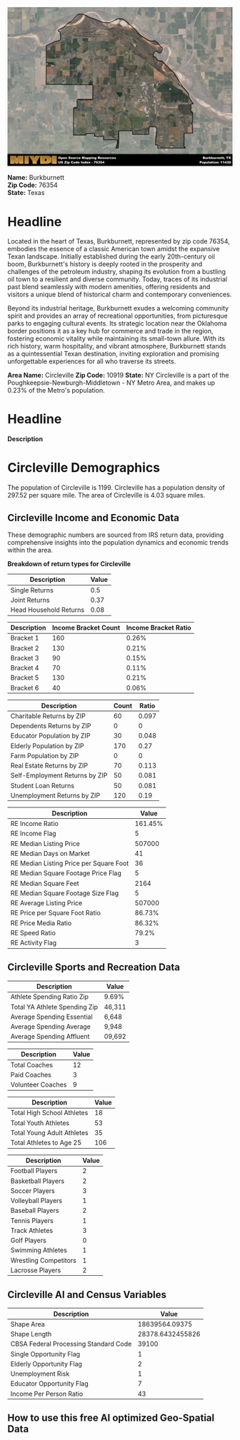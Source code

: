 ![Image Alt Text](../_images/76354.png)


**Name:** Burkburnett  
**Zip Code:** 76354  
**State:** Texas  

# Headline

Located in the heart of Texas, Burkburnett, represented by zip code 76354, embodies the essence of a classic American town amidst the expansive Texan landscape. Initially established during the early 20th-century oil boom, Burkburnett's history is deeply rooted in the prosperity and challenges of the petroleum industry, shaping its evolution from a bustling oil town to a resilient and diverse community. Today, traces of its industrial past blend seamlessly with modern amenities, offering residents and visitors a unique blend of historical charm and contemporary conveniences.

Beyond its industrial heritage, Burkburnett exudes a welcoming community spirit and provides an array of recreational opportunities, from picturesque parks to engaging cultural events. Its strategic location near the Oklahoma border positions it as a key hub for commerce and trade in the region, fostering economic vitality while maintaining its small-town allure. With its rich history, warm hospitality, and vibrant atmosphere, Burkburnett stands as a quintessential Texan destination, inviting exploration and promising unforgettable experiences for all who traverse its streets.

**Area Name:** Circleville
**Zip Code:** 10919
**State:** NY
Circleville is a part of the Poughkeepsie-Newburgh-Middletown - NY Metro Area, and makes up 0.23% of the Metro's population.

# Headline

**Description**

# Circleville Demographics

The population of Circleville is 1199.
Circleville has a population density of 297.52 per square mile.
The area of Circleville is 4.03 square miles.

## Circleville Income and Economic Data

These demographic numbers are sourced from IRS return data, providing comprehensive insights into the population dynamics and economic trends within the area.

**Breakdown of return types for Circleville**

| Description                              | Value          |
|------------------------------------------|----------------|
| Single Returns | 0.5 |
| Joint Returns | 0.37 |
| Head Household Returns | 0.08 |

| Description | Income Bracket Count | Income Bracket Ratio |
|-------------|----------------------|----------------------|
| Bracket 1 | 160 | 0.26% |
| Bracket 2 | 130 | 0.21% |
| Bracket 3 | 90 | 0.15% |
| Bracket 4 | 70 | 0.11% |
| Bracket 5 | 130 | 0.21% |
| Bracket 6 | 40 | 0.06% |

| Description                              | Count          | Ratio          |
|------------------------------------------|----------------|----------------|
| Charitable Returns by ZIP                | 60 | 0.097 |
| Dependents Returns by ZIP                | 0 | 0 |
| Educator Population by ZIP               | 30 | 0.048 |
| Elderly Population by ZIP                | 170 | 0.27 |
| Farm Population by ZIP                   | 0 | 0 |
| Real Estate Returns by ZIP               | 70 | 0.113 |
| Self-Employment Returns by ZIP           | 50 | 0.081 |
| Student Loan Returns                     | 50 | 0.081 |
| Unemployment Returns by ZIP              | 120 | 0.19 |

| Description | Value |
|-------------|-------|
| RE Income Ratio | 161.45% |
| RE Income Flag | 5 |
| RE Median Listing Price | 507000 |
| RE Median Days on Market | 41 |
| RE Median Listing Price per Square Foot | 36 |
| RE Median Square Footage Price Flag | 5 |
| RE Median Square Feet | 2164 |
| RE Median Square Footage Size Flag | 5 |
| RE Average Listing Price | 507000 |
| RE Price per Square Foot Ratio | 86.73% |
| RE Price Media Ratio | 86.32% |
| RE Speed Ratio | 79.2% |
| RE Activity Flag | 3 |
## Circleville Sports and Recreation Data
| Description | Value |
|-------------|-------|
| Athlete Spending Ratio Zip | 9.69% |
| Total YA Athlete Spending Zip | 46,311 |
| Average Spending Essential | 6,648 |
| Average Spending Average | 9,948 |
| Average Spending Affluent | 09,692 |

| Description | Value |
|-------------|-------|
| Total Coaches | 12 |
| Paid Coaches | 3 |
| Volunteer Coaches | 9 |

| Description | Value |
|-------------|-------|
| Total High School Athletes | 18 |
| Total Youth Athletes | 53 |
| Total Young Adult Athletes | 35 |
| Total Athletes to Age 25 | 106 |

| Description | Value |
|-------------|-------|
| Football Players | 2 |
| Basketball Players | 2 |
| Soccer Players | 3 |
| Volleyball Players | 1 |
| Baseball Players | 2 |
| Tennis Players | 1 |
| Track Athletes | 3 |
| Golf Players | 0 |
| Swimming Athletes | 1 |
| Wrestling Competitors | 1 |
| Lacrosse Players | 2 |
## Circleville AI and Census Variables

| Description | Value |
|-------------|-------|
| Shape Area | 18639564.09375 |
| Shape Length | 28378.6432455826 |
| CBSA Federal Processing Standard Code | 39100 |
| Single Opportunity Flag | 1 |
| Elderly Opportunity Flag | 2 |
| Unemployment Risk | 1 |
| Educator Opportunity Flag | 7 |
| Income Per Person Ratio | 43 |

## How to use this free AI optimized Geo-Spatial Data